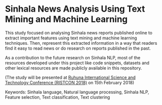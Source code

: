 # Sinhala News Analysis Using Text Mining and Machine Learning

This study focused on analysing Sinhala news reports published online to extract important features using text mining and machine learning techniques. Then, represent this extracted information in a way that readers find it easy to read news or do research on reports published in the past. 

As a contribution to the future research on Sinhala NLP, most of the resources developed under this project like code snippets, datasets and other lexical resources are made publicly available in this repository.

(The study will be presented at [Ruhuna International Science and Technology Conference 
(RISTCON 2018)](http://www.sci.ruh.ac.lk/conference/ristcon2018/) on 15th February 2018)

Keywords: Sinhala language, Natural language processing, Sinhala NLP, Feature selection, Text classification, Text clustering